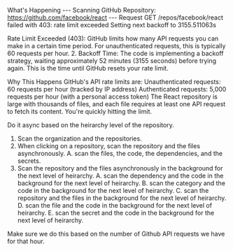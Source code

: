What's Happening
--- Scanning GitHub Repository: https://github.com/facebook/react ---
Request GET /repos/facebook/react failed with 403: rate limit exceeded
Setting next backoff to 3155.511063s

Rate Limit Exceeded (403): GitHub limits how many API requests you can make in a certain time period. For unauthenticated requests, this is typically 60 requests per hour.
2. Backoff Time: The code is implementing a backoff strategy, waiting approximately 52 minutes (3155 seconds) before trying again. This is the time until GitHub resets your rate limit.

Why This Happens
GitHub's API rate limits are:
Unauthenticated requests: 60 requests per hour (tracked by IP address)
Authenticated requests: 5,000 requests per hour (with a personal access token)
The React repository is large with thousands of files, and each file requires at least one API request to fetch its content. You're quickly hitting the limit.



Do it async based on the heirarchy level of the repository.

1. Scan the organization and the repositories.
2. When clicking on a repository, scan the repository and the files asynchronously.
    A. scan the files, the code, the dependencies, and the secrets.
3. Scan the repository and the files asynchronously in the background for the next level of heirarchy.
    A. scan the dependency and the code in the background for the next level of heirarchy.
    B. scan the category and the code in the background for the next level of heirarchy.
    C. scan the repository and the files in the background for the next level of heirarchy.
    D. scan the file and the code in the background for the next level of heirarchy.
    E. scan the secret and the code in the background for the next level of heirarchy.

Make sure we do this based on the number of Github API requests we have for that hour.
